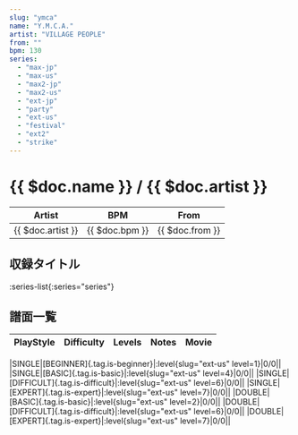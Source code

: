 ```yaml
---
slug: "ymca"
name: "Y.M.C.A."
artist: "VILLAGE PEOPLE"
from: ""
bpm: 130
series:
  - "max-jp"
  - "max-us"
  - "max2-jp"
  - "max2-us"
  - "ext-jp"
  - "party"
  - "ext-us"
  - "festival"
  - "ext2"
  - "strike"
---
```


# {{ $doc.name }} / {{ $doc.artist }}

|Artist|BPM|From|
|------|---|----|
|{{ $doc.artist }}|{{ $doc.bpm }}|{{ $doc.from }}|

## 収録タイトル

:series-list{:series="series"}

## 譜面一覧

|PlayStyle|Difficulty|Levels|Notes|Movie|
|---------|----------|------|-----|-----|
<!-- ext-us -->
|SINGLE|[BEGINNER]{.tag.is-beginner}|:level{slug="ext-us" level=1}|0/0||
|SINGLE|[BASIC]{.tag.is-basic}|:level{slug="ext-us" level=4}|0/0||
|SINGLE|[DIFFICULT]{.tag.is-difficult}|:level{slug="ext-us" level=6}|0/0||
|SINGLE|[EXPERT]{.tag.is-expert}|:level{slug="ext-us" level=7}|0/0||
|DOUBLE|[BASIC]{.tag.is-basic}|:level{slug="ext-us" level=2}|0/0||
|DOUBLE|[DIFFICULT]{.tag.is-difficult}|:level{slug="ext-us" level=6}|0/0||
|DOUBLE|[EXPERT]{.tag.is-expert}|:level{slug="ext-us" level=7}|0/0||
